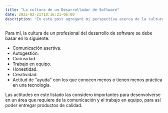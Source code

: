 ```yaml
---
title: "La cultura de un Desarrollador de Software"
date: 2022-02-21T18:16:21-06:00
description: 'En este post agregaré mi perspectiva acerca de la cultura del desarrollador de software.'
---
```


Para mí, la cultura de un profesional del desarrollo de software se debe basar en lo siguiente:

- Comunicación asertiva.
- Autogestión.
- Curiosidad.
- Trabajo en equipo.
- Honestidad.
- Creatividad.
- Actitud de "ayuda" con los que conocen menos o tienen menos práctica en una tecnología.

Las actitudes en este listado las considero importantes para desenvolverse en un área que requiere de la comunicación y el trabajo en equipo, para así poder entregar productos de calidad.
